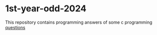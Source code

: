# 1st-year-odd-2024
This repository contains programming answers of some c programming [questions](question.pdf)

